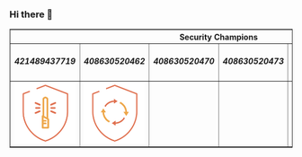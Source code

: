 ### Hi there 👋

<!--
**guilhermepaulozup/guilhermepaulozup** is a ✨ _special_ ✨ repository because its `README.md` (this file) appears on your GitHub profile.

Here are some ideas to get you started:

- 🔭 I’m currently working on ...
- 🌱 I’m currently learning ...
- 👯 I’m looking to collaborate on ...
- 🤔 I’m looking for help with ...
- 💬 Ask me about ...
- 📫 How to reach me: ...
- 😄 Pronouns: ...
- ⚡ Fun fact: ...
-->




<!-- NÃO ALTERE O BLOCO ABAIXO -->
<!-- ALERTA:  Qualquer conteúdo dentro desse bloco sera removido, não adicione conteúdo próprio -->
<div id="d71a7c56867b4ec37d13b3bbebef43d6">
    <table border="1px" width="300px" align="center">
        <thead align="center">
            <tr>
                <th colspan="6">Security Champions</th>
            </tr>
        </thead>
        <tbody align="center">
            <tr>
                <td width="150px"><h5>421489437719</h5></td>
                <td width="150px"><h5>408630520462</h5></td>
                <td width="150px"><h5>408630520470</h5></td>
                <td width="150px"><h5>408630520473</h5></td>
                <td width="150px"><h5>426780171120</h5></td>
                <td width="150px"><h5>377244771074</h5></td>
            </tr>
            <tr>
                <td><img src="badges/421489437719.png" width="120px"></td>
                <td><img src="badges/408630520462.png" width="120px"></td>
                <td></td>
                <td></td>
                <td></td>
                <td></td>
            </tr>
        </tbody>
    </table>
</div>
<!-- NÃO ALTERE O BLOCO ACIMA -->